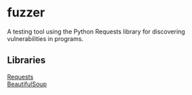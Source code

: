 fuzzer
======

A testing tool using the Python Requests library for discovering vulnerabilities in programs.

Libraries
---------

[Requests](http://docs.python-requests.org/)  
[BeautifulSoup](http://www.crummy.com/software/BeautifulSoup/)